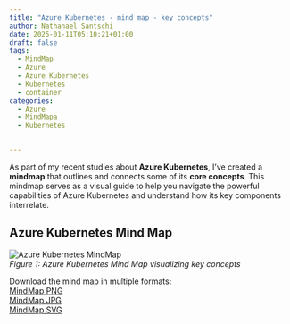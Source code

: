 ```yaml
---
title: "Azure Kubernetes - mind map - key concepts"
author: Nathanael Santschi
date: 2025-01-11T05:10:21+01:00
draft: false
tags:
  - MindMap
  - Azure
  - Azure Kubernetes
  - Kubernetes
  - container
categories:
  - Azure
  - MindMapa
  - Kubernetes

  
---
```


As part of my recent studies about **Azure Kubernetes**, I’ve created a  **mindmap** that outlines and connects some of its **core concepts**. This mindmap serves as a visual guide to help you navigate the powerful capabilities of Azure Kubernetes and understand how its key components interrelate. 


## Azure Kubernetes Mind Map
![Azure Kubernetes MindMap](/images/azure-kubernetes-mindmap-core-concepts.svg "Azure Kubernetes Mind Map showcasing core concepts")  
*Figure 1: Azure Kubernetes Mind Map visualizing key concepts*

Download the mind map in multiple formats:  
[MindMap PNG](/images/azure-kubernetes-mindmap-core-concepts.png "Preview")  
[MindMap JPG](/images/azure-kubernetes-mindmap-core-concepts.jpg  "Preview")  
[MindMap SVG](/images/azure-kubernetes-mindmap-core-concepts.svg "Preview")  

